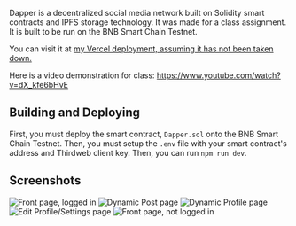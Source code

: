 Dapper is a decentralized social media network built on Solidity smart contracts and IPFS storage technology.
It was made for a class assignment. It is built to be run on the BNB Smart Chain Testnet.

You can visit it at [my Vercel deployment, assuming it has not been taken down.](https://dapper-gules.vercel.app)

Here is a video demonstration for class: https://www.youtube.com/watch?v=dX_kfe6bHvE

## Building and Deploying
First, you must deploy the smart contract, `Dapper.sol` onto the BNB Smart Chain Testnet. Then, you must setup the `.env` file with your smart contract's address and Thirdweb client key.
Then, you can run `npm run dev`.

## Screenshots

![Front page, logged in](https://i.imgur.com/XOLvSwH.png)
![Dynamic Post page](https://i.imgur.com/z6U2To3.png)
![Dynamic Profile page](https://i.imgur.com/6GvM4Ec.png)
![Edit Profile/Settings page](https://i.imgur.com/WBL9mbT.png)
![Front page, not logged in](https://i.imgur.com/QfukOuc.png)
